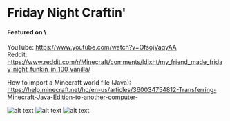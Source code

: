 # Friday Night Craftin'

#### Featured on \
YouTube: https://www.youtube.com/watch?v=OfsojVaqyAA \
Reddit: https://www.reddit.com/r/Minecraft/comments/ldixht/my_friend_made_friday_night_funkin_in_100_vanilla/

How to import a Minecraft world file (Java): https://help.minecraft.net/hc/en-us/articles/360034754812-Transferring-Minecraft-Java-Edition-to-another-computer-

![alt text](https://github.com/danehobrecht/fridaynightcraftin/blob/main/Screenshots/Screenshot-1.png)
![alt text](https://github.com/danehobrecht/fridaynightcraftin/blob/main/Screenshots/Screenshot-2.png)
![alt text](https://github.com/danehobrecht/fridaynightcraftin/blob/main/Screenshots/Screenshot-3.png)
